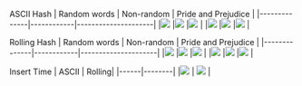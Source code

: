 
ASCII Hash
| Random words | Non-random | Pride and Prejudice |
|--------------|------------|---------------------|
|![](doc/ascii_rand_scatter.png) |![](doc/ascii_nonrand_scatter.png) |![](doc/ascii_pandp_scatter.png) |
|![](doc/ascii_rand_histogram.png) |![](doc/ascii_nonrand_histogram.png) |![](doc/ascii_pandp_histogram.png) |

Rolling Hash
| Random words | Non-random | Pride and Prejudice |
|--------------|------------|---------------------|
|![](doc/rolling_rand_scatter.png) |![](doc/rolling_nonrand_scatter.png) |![](doc/rolling_pandp_scatter.png) |
|![](doc/rolling_rand_histogram.png) |![](doc/rolling_nonrand_histogram.png) |![](doc/rolling_pandp_histogram.png) |


Insert Time
| ASCII | Rolling|
|------|--------|
|![](doc/linear_ascii_rand_insert_time.png) | ![](doc/linear_rolling_rand_insert_time.png) |
